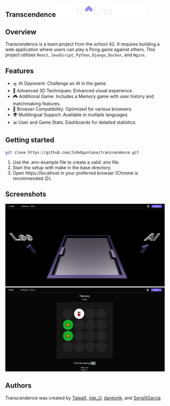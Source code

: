 
## Transcendence ![logo.svg](./images/logo.svg)

## Overview

Transcendence is a team project from the school 42. It requires building a web application where users can play a Pong game against others. This project utilizes `React`, `JavaScript`, `Python`, `Django`, `Docker`, and `Nginx`.

## Features

- 🛸 AI Opponent: Challenge an AI in the game.
- 🗿 Advanced 3D Techniques: Enhanced visual experience.
- 🎮 Additional Game: Includes a Memory game with user history and matchmaking features.
- 🌟 Browser Compatibility: Optimized for various browsers.
- 🌍 Multilingual Support: Available in multiple languages.
- 📊 User and Game Stats: Dashboards for detailed statistics.

## Getting started

```bash
git clone https://github.com/JideOgunlana/transcendence.git
```
1. Use the .env-example file to create a valid .env file.
2. Start the setup with make in the base directory.
3. Open https://localhost in your preferred browser (Chrome is recommended 😉).

## Screenshots
![pong.png](./images/pong.png)
![memory.png](./images/memory.png)


## Authors

<p>
Transcendence was created by <a href="https://github.com/TaleaX">TaleaX</a>, <a href="https://github.com/JideOgunlana">jide_O</a>, <a href="https://github.com/dantonik">dantonik</a>, and <a href="https://github.com/Sergi0Garcia">Sergi0Garcia</a>
</p>